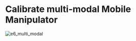 # Calibrate multi-modal Mobile Manipulator

![e6_multi_modal](https://user-images.githubusercontent.com/80167550/223143282-6aba8fe6-3a37-46c6-9d52-dcbfe30af1a1.png)
